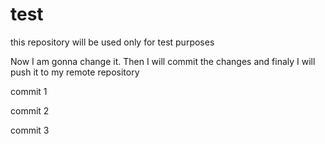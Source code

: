 # test
this repository will be used only for test purposes

Now I am gonna change it. Then I will commit the changes 
and finaly I will push it to my remote repository

commit 1

commit 2

commit 3 
